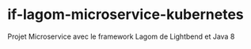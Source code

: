 # if-lagom-microservice-kubernetes
Projet Microservice avec le framework Lagom de Lightbend et Java 8 
